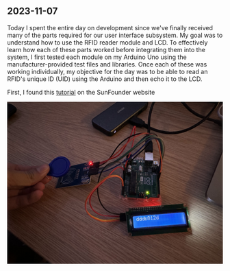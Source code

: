 ## 2023-11-07

Today I spent the entire day on development since we've finally received many of the parts required for our user interface subsystem. My goal was to understand how to use the RFID reader module and LCD. To effectively learn how each of these parts worked before integrating them into the system, I first tested each module on my Arduino Uno using the manufacturer-provided test files and libraries. Once each of these was working individually, my objective for the day was to be able to read an RFID's unique ID (UID) using the Arduino and then echo it to the LCD. 

First, I found this [tutorial](https://learn.sunfounder.com/lesson-1-display-by-i2c-lcd1602/) on the SunFounder website 


![nov7](img/nov7.jpg)